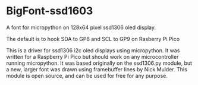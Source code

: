 # BigFont-ssd1603
A font for micropython on 128x64 pixel ssd1306 oled display. 

The default is to hook SDA to GP8 and SCL to GP9 on Rasberry Pi Pico

This is a driver for ssd1306 i2c oled displays using micropython. It was written for a Raspberry Pi Pico but should work on any microcontroller running micropython. It was based originally on the ssd1306.py module, but a new, larger font was drawn using framebuffer lines by Nick Mulder. This module is open source, and can be used for free for any purpose. 

